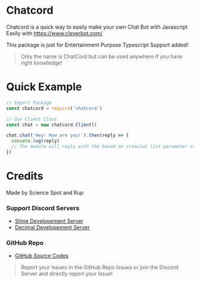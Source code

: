 # Chatcord

Chatcord is a quick way to easily make your own Chat Bot with Javascript Easily with https://www.cleverbot.com/

This package is just for Entertainment Purpose
Typescript Support added!

> Only the name is ChatCord but can be used anywhere if you have right knowledge!

# Quick Example
 
```js
// Import Package
const chatcord = require('chatcord')

// Use Client Class
const chat = new chatcord.Client()

chat.chat('Hey! How are you!').then(reply => {
  console.log(reply)
  // The module will reply with the based on stimulus (1st parameter of the chat function!)
})
```

# Credits
 
Made by Science Spot and Rup

### Support Discord Servers
- [Slime Developement Server](https://discord.gg/tNVXCe9)
- [Decimal Developement Server](https://discord.gg/FrduEZd)

### GitHub Repo
- [GitHub Source Codes](https://github.com/Scientific-Guy/chatcord)

> Report your Issues in the GitHub Repo Issues or join the Discord Server and directly report your Issue!
